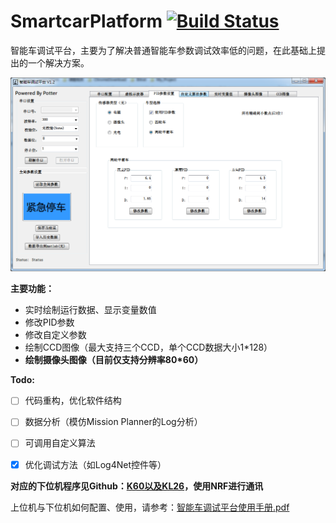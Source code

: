 # SmartcarPlatform  [![Build Status](https://travis-ci.com/potterhere/SmartCarPlatform.svg?branch=master)](https://travis-ci.com/potterhere/SmartCarPlatform)
智能车调试平台，主要为了解决普通智能车参数调试效率低的问题，在此基础上提出的一个解决方案。

![上位机](./Freescale_debug/Source/master.png)

**主要功能：**

- 实时绘制运行数据、显示变量数值
- 修改PID参数
- 修改自定义参数
- 绘制CCD图像（最大支持三个CCD，单个CCD数据大小1*128）
- **绘制摄像头图像（目前仅支持分辨率80*60）**

**Todo:**

- [ ] 代码重构，优化软件结构
- [ ] 数据分析（模仿Mission Planner的Log分析）
- [ ] 可调用自定义算法
- [x] 优化调试方法（如Log4Net控件等）
 

**对应的下位机程序见Github：[K60以及KL26](https://github.com/potterhere/Freescale_K60-KL26_NRF)，使用NRF进行通讯**

上位机与下位机如何配置、使用，请参考：[智能车调试平台使用手册.pdf](./智能车调试平台使用手册.pdf)
